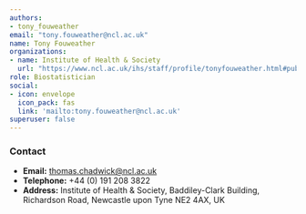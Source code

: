 ```yaml
---
authors:
- tony_fouweather
email: "tony.fouweather@ncl.ac.uk"
name: Tony Fouweather
organizations:
- name: Institute of Health & Society
  url: "https://www.ncl.ac.uk/ihs/staff/profile/tonyfouweather.html#publications"
role: Biostatistician
social:
- icon: envelope
  icon_pack: fas
  link: 'mailto:tony.fouweather@ncl.ac.uk'
superuser: false
---
```


### Contact

- __Email:__ [thomas.chadwick@ncl.ac.uk](mailto:thomas.chadwick@ncl.ac.uk)
- __Telephone:__ +44 (0) 191 208 3822
- __Address:__ Institute of Health & Society, Baddiley-Clark Building, Richardson Road, Newcastle upon Tyne NE2 4AX, UK
